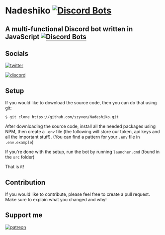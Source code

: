 # Nadeshiko [![Discord Bots](https://top.gg/api/widget/status/660428050282053635.svg)](https://top.gg/bot/660428050282053635)
## A multi-functional Discord bot written in JavaScript [![Discord Bots](https://top.gg/api/widget/servers/660428050282053635.svg)](https://top.gg/bot/660428050282053635)

## Socials

[![twitter](https://img.shields.io/badge/szyven%20-%231DA1F2.svg?&style=for-the-badge&logo=Twitter&logoColor=white)](https://twitter.com/szyven)


[![discord](https://img.shields.io/badge/Nadeshiko's%20CampsiteE%20-%237289DA.svg?&style=for-the-badge&logo=discord&logoColor=white)](https://discord.gg/h3cqnn2)

## Setup

If you would like to download the source code, then you can do that using git:

```
$ git clone https://github.com/szyven/Nadeshiko.git
```

After downloading the source code, install all the needed packages using NPM, then create a `.env` file (the following will store our token, api keys and all the important stuff).
(You can find a pattern for your `.env` file in `.env.example`)

If you're done with the setup, run the bot by running `launcher.cmd` (found in the `src` folder)

That is it!

## Contribution

If you would like to contribute, please feel free to create a pull request. Make sure to explain what you changed and why!

## Support me

[![patreon](https://img.shields.io/badge/Patreon-F96854?style=for-the-badge&logo=patreon&logoColor=white)](https://patreon.com/ohniiko)
